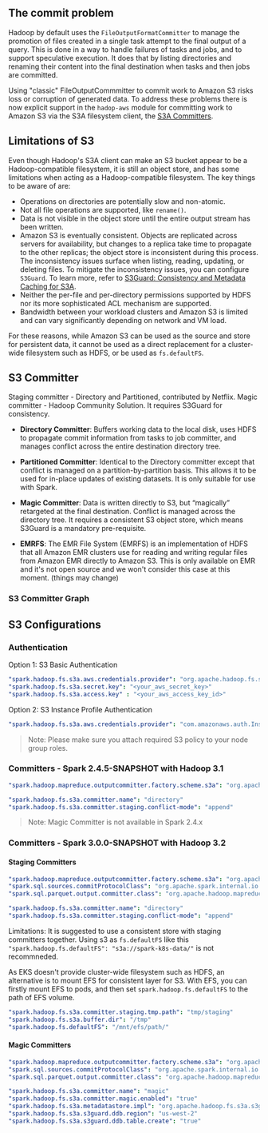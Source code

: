 ## The commit problem

Hadoop by default uses the `FileOutputFormatCommitter` to manage the promotion of files created in a single task attempt to the final output of a query. This is done in a way to handle failures of tasks and jobs, and to support speculative execution. It does that by listing directories and renaming their content into the final destination when tasks and then jobs are committed.

 Using "classic" FileOutputCommmitter to commit work to Amazon S3 risks loss or corruption of generated data. To address these problems there is now explicit support in the `hadop-aws` module for committing work to Amazon S3 via the S3A filesystem client, the [S3A Committers](https://hadoop.apache.org/docs/r3.2.1/hadoop-aws/tools/hadoop-aws/committers.html).

## Limitations of S3

Even though Hadoop's S3A client can make an S3 bucket appear to be a Hadoop-compatible filesystem, it is still an object store, and has some limitations when acting as a Hadoop-compatible filesystem. The key things to be aware of are:

- Operations on directories are potentially slow and non-atomic.
- Not all file operations are supported, like `rename()`.
- Data is not visible in the object store until the entire output stream has been written.
- Amazon S3 is eventually consistent. Objects are replicated across servers for availability, but changes to a replica take time to propagate to the other replicas; the object store is inconsistent during this process. The inconsistency issues surface when listing, reading, updating, or deleting files. To mitigate the inconsistency issues, you can configure `S3Guard`. To learn more, refer to [S3Guard: Consistency and Metadata Caching for S3A](https://hadoop.apache.org/docs/r3.2.1/hadoop-aws/tools/hadoop-aws/s3guard.html).
- Neither the per-file and per-directory permissions supported by HDFS nor its more sophisticated ACL mechanism are supported.
- Bandwidth between your workload clusters and Amazon S3 is limited and can vary significantly depending on network and VM load.

For these reasons, while Amazon S3 can be used as the source and store for persistent data, it cannot be used as a direct replacement for a cluster-wide filesystem such as HDFS, or be used as `fs.defaultFS`.

## S3 Committer

Staging committer - Directory and Partitioned, contributed by Netflix.
Magic committer - Hadoop Community Solution. It requires S3Guard for consistency.

- **Directory Committer**: Buffers working data to the local disk, uses HDFS to propagate commit information from tasks to job committer, and manages conflict across the entire destination directory tree.

- **Partitioned Committer**: Identical to the Directory committer except that conflict is managed on a partition-by-partition basis. This allows it to be used for in-place updates of existing datasets. It is only suitable for use with Spark.

- **Magic Committer**: Data is written directly to S3, but “magically” retargeted at the final destination. Conflict is managed across the directory tree. It requires a consistent S3 object store, which means S3Guard is a mandatory pre-requisite.

- **EMRFS**: The EMR File System (EMRFS) is an implementation of HDFS that all Amazon EMR clusters use for reading and writing regular files from Amazon EMR directly to Amazon S3. This is only available on EMR and it's not open source and we won't consider this case at this moment. (things may change)

### S3 Committer Graph


## S3 Configurations

### Authentication

Option 1: S3 Basic Authentication

```yaml
"spark.hadoop.fs.s3a.aws.credentials.provider": "org.apache.hadoop.fs.s3a.SimpleAWSCredentialsProvider"
"spark.hadoop.fs.s3a.secret.key": "<your_aws_secret_key>"
"spark.hadoop.fs.s3a.access.key" : "<your_aws_access_key_id>"
```

Option 2: S3 Instance Profile Authentication

```yaml
"spark.hadoop.fs.s3a.aws.credentials.provider": "com.amazonaws.auth.InstanceProfileCredentialsProvider"
```

> Note: Please make sure you attach required S3 policy to your node group roles.

### Committers - Spark 2.4.5-SNAPSHOT with Hadoop 3.1

```yaml
"spark.hadoop.mapreduce.outputcommitter.factory.scheme.s3a": "org.apache.hadoop.fs.s3a.commit.S3ACommitterFactory"

"spark.hadoop.fs.s3a.committer.name": "directory"
"spark.hadoop.fs.s3a.committer.staging.conflict-mode": "append"
```

> Note: Magic Committer is not available in Spark 2.4.x

### Committers - Spark 3.0.0-SNAPSHOT with Hadoop 3.2

#### Staging Committers

```yaml
"spark.hadoop.mapreduce.outputcommitter.factory.scheme.s3a": "org.apache.hadoop.fs.s3a.commit.S3ACommitterFactory"
"spark.sql.sources.commitProtocolClass": "org.apache.spark.internal.io.cloud.PathOutputCommitProtocol"
"spark.sql.parquet.output.committer.class": "org.apache.hadoop.mapreduce.lib.output.BindingPathOutputCommitter"

"spark.hadoop.fs.s3a.committer.name": "directory"
"spark.hadoop.fs.s3a.committer.staging.conflict-mode": "append"
```

Limitations:
It is suggested to use a consistent store with staging committers together. Using s3 as `fs.defaultFS` like this `"spark.hadoop.fs.defaultFS": "s3a://spark-k8s-data/"` is not recommneded.

As EKS doesn't provide cluster-wide filesystem such as HDFS, an alternative is to mount EFS for consistent layer for S3.
With EFS, you can firstly mount EFS to pods, and then set `spark.hadoop.fs.defaultFS` to the path of EFS volume.

```yaml
"spark.hadoop.fs.s3a.committer.staging.tmp.path": "tmp/staging"
"spark.hadoop.fs.s3a.buffer.dir": "/tmp"
"spark.hadoop.fs.defaultFS": "/mnt/efs/path/"
```

#### Magic Committers

```yaml
"spark.hadoop.mapreduce.outputcommitter.factory.scheme.s3a": "org.apache.hadoop.fs.s3a.commit.S3ACommitterFactory"
"spark.sql.sources.commitProtocolClass": "org.apache.spark.internal.io.cloud.PathOutputCommitProtocol"
"spark.sql.parquet.output.committer.class": "org.apache.hadoop.mapreduce.lib.output.BindingPathOutputCommitter"

"spark.hadoop.fs.s3a.committer.name": "magic"
"spark.hadoop.fs.s3a.committer.magic.enabled": "true"
"spark.hadoop.fs.s3a.metadatastore.impl": "org.apache.hadoop.fs.s3a.s3guard.DynamoDBMetadataStore"
"spark.hadoop.fs.s3a.s3guard.ddb.region": "us-west-2"
"spark.hadoop.fs.s3a.s3guard.ddb.table.create": "true"
```